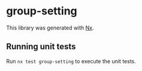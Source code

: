 # group-setting

This library was generated with [Nx](https://nx.dev).

## Running unit tests

Run `nx test group-setting` to execute the unit tests.
